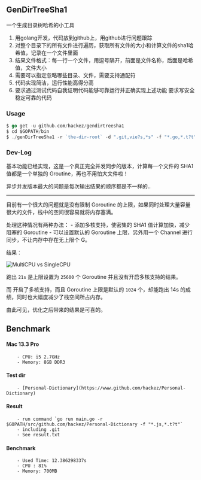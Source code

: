 ## GenDirTreeSha1

一个生成目录树哈希的小工具

1. 用golang开发，代码放到github上，用github进行问题跟踪
2. 对整个目录下的所有文件进行遍历，获取所有文件的大小和计算文件的sha1哈希值，记录在一个文件里面
3. 结果文件格式：每一行一个文件，用逗号隔开，前面是文件名称，后面是哈希值，文件大小
4. 需要可以指定忽略哪些目录、文件，需要支持通配符
5. 代码实现简洁，运行性能高得分高
6. 要求通过测试代码自我证明代码能够可靠运行并正确实现上述功能
要求写安全稳定可靠的代码

### Usage 

```go
$ go get -u github.com/hackez/gendirtreesha1
$ cd $GOPATH/bin
$ ./genDirTreeSha1 -r `the-dir-root` -d ".git,vie?s,*s" -f "*.go,*.t?t" -g 10
```

### Dev-Log

基本功能已经实现，这是一个真正完全并发同步的版本，计算每一个文件的 SHA1 值都是一个单独的 Groutine，再也不用怕大文件啦！

异步并发版本最大的问题是每次输出结果的顺序都是不一样的..

-------

目前有一个很大的问题就是没有限制 Goroutine 的上限，如果同时处理大量容量很大的文件，栈中的空间很容易就将内存塞满。

处理这种情况有两种办法：
    - 添加多核支持，使密集的 SHA1 值计算加快，减少阻塞的 Goroutine
    - 可以设置默认的 Goroutine 上限，另外用一个 Channel 进行同步，不让内存中存在无上限个 G。

结果：

![MultiCPU vs SingleCPU](http://7xsxev.com1.z0.glb.clouddn.com/GenDirTreeSHA1%20MultiCPU%20vs%20SingleCPU.png)

跑出 `21s` 是上限设置为 `25600` 个 Goroutine 并且没有开启多核支持的结果。

而 开启了多核支持，而且 Goroutine 上限是默认的 `1024` 个，却能跑出 14s 的成绩，同时也大幅度减少了栈空间所占内存。

由此可见，优化之后带来的结果是可喜的。

## Benchmark

#### Mac 13.3 Pro
```
    - CPU: i5 2.7GHz
    - Memory: 8GB DDR3
```

#### Test dir
```
    - [Personal-Dictionary](https://www.github.com/hackez/Personal-Dictionary)
```

#### Result
```
    - run command `go run main.go -r $GOPATH/src/github.com/hackez/Personal-Dictionary -f "*.js,*.t?t"`
    - including .git
    - See result.txt
```

#### Benchmark
```
    - Used Time: 12.386298337s
    - CPU : 81%
    - Memory: 700MB
```
